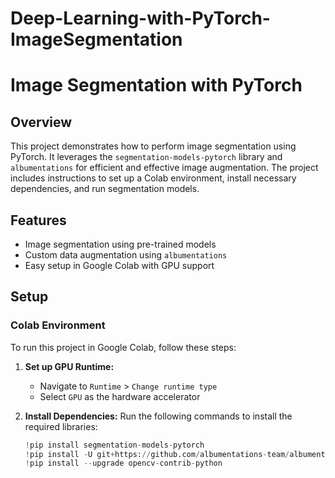 # Deep-Learning-with-PyTorch-ImageSegmentation

# Image Segmentation with PyTorch

## Overview
This project demonstrates how to perform image segmentation using PyTorch. It leverages the `segmentation-models-pytorch` library and `albumentations` for efficient and effective image augmentation. The project includes instructions to set up a Colab environment, install necessary dependencies, and run segmentation models.

## Features
- Image segmentation using pre-trained models
- Custom data augmentation using `albumentations`
- Easy setup in Google Colab with GPU support

## Setup

### Colab Environment
To run this project in Google Colab, follow these steps:

1. **Set up GPU Runtime:**
   - Navigate to `Runtime` > `Change runtime type`
   - Select `GPU` as the hardware accelerator

2. **Install Dependencies:**
   Run the following commands to install the required libraries:
   ```python
   !pip install segmentation-models-pytorch
   !pip install -U git+https://github.com/albumentations-team/albumentations
   !pip install --upgrade opencv-contrib-python
